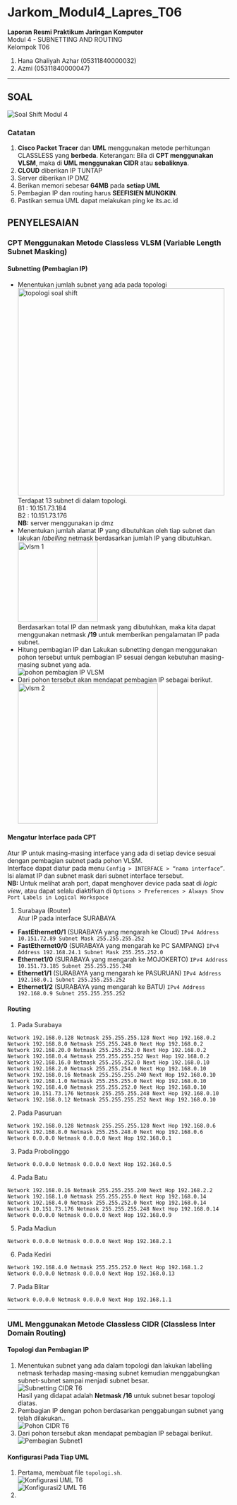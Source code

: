 # Jarkom_Modul4_Lapres_T06
<b> Laporan Resmi Praktikum Jaringan Komputer </b> <br>
Modul 4 - SUBNETTING AND ROUTING <br>
Kelompok T06
1. Hana Ghaliyah Azhar  (05311840000032)
2. Azmi                 (05311840000047)
--------------------------------------------------------------------------------------------------------------------------------------------------------------------------------
## SOAL
![Soal Shift Modul 4](https://user-images.githubusercontent.com/26424136/101798768-0ef6d280-3b3e-11eb-990d-b051a19735c1.png)

### Catatan
1. <b>Cisco Packet Tracer</b> dan <b>UML</b> menggunakan metode perhitungan CLASSLESS yang <b>berbeda</b>. 
Keterangan: Bila di <b>CPT menggunakan VLSM</b>, maka di <b>UML menggunakan CIDR</b> atau <b>sebaliknya</b>.
2. <b>CLOUD</b> diberikan IP TUNTAP
3. Server diberikan IP DMZ
4. Berikan memori sebesar <b>64MB</b> pada <b>setiap UML</b>
5. Pembagian IP dan routing harus <b>SEEFISIEN MUNGKIN</b>.
6. Pastikan semua UML dapat melakukan ping ke its.ac.id

## PENYELESAIAN
### CPT Menggunakan Metode Classless VLSM (Variable Length Subnet Masking)
#### Subnetting (Pembagian IP)
- Menentukan jumlah subnet yang ada pada topologi <br>
<img width="468" alt="topologi soal shift" src="https://user-images.githubusercontent.com/26424136/101800967-757cf000-3b40-11eb-9434-1f4587f9aced.PNG"> <br>
Terdapat 13 subnet di dalam topologi. <br>
B1 : 10.151.73.184 <br>
B2 : 10.151.73.176 <br>
<b>NB:</b> server menggunakan ip dmz
- Menentukan jumlah alamat IP yang dibutuhkan oleh tiap subnet dan lakukan <i>labelling</i> netmask berdasarkan jumlah IP yang dibutuhkan. <br>
<img width="181" alt="vlsm 1" src="https://user-images.githubusercontent.com/26424136/101802827-7747b300-3b42-11eb-8e04-ee7f2eaf9ff0.PNG"> <br>
Berdasarkan total IP dan netmask yang dibutuhkan, maka kita dapat menggunakan netmask <b>/19</b> untuk memberikan pengalamatan IP pada subnet. <br>
- Hitung pembagian IP dan Lakukan subnetting dengan menggunakan pohon tersebut untuk pembagian IP sesuai dengan kebutuhan masing-masing subnet yang ada. <br>
![pohon pembagian IP VLSM](https://user-images.githubusercontent.com/26424136/101984456-21931800-3cb4-11eb-8f6a-e3c72a7aa81c.png) <br>
- Dari pohon tersebut akan mendapat pembagian IP sebagai berikut. <br>
<img width="317" alt="vlsm 2" src="https://user-images.githubusercontent.com/26424136/101802833-79117680-3b42-11eb-9bc0-6e4380ee5f62.PNG"> <br>

#### Mengatur Interface pada CPT
Atur IP untuk masing-masing interface yang ada di setiap device sesuai dengan pembagian subnet pada pohon VLSM. <br>
Interface dapat diatur pada menu `Config > INTERFACE > “nama interface”`. Isi alamat IP dan subnet mask dari subnet interface tersebut. <br>
<b>NB:</b> Untuk melihat arah port, dapat menghover device pada saat di <i>logic view</i>, atau dapat selalu diaktifkan di `Options > Preferences > Always Show Port Labels in Logical Workspace`
1. Surabaya (Router) <br>
Atur IP pada interface SURABAYA
- <b>FastEthernet0/1</b> (SURABAYA yang mengarah ke Cloud) `IPv4 Address 10.151.72.89 Subnet Mask 255.255.255.252`
- <b>FastEthernet0/0</b> (SURABAYA yang mengarah ke PC SAMPANG) `IPv4 Address 192.168.24.1 Subnet Mask 255.255.252.0`
- <b>Ethernet1/0</b> (SURABAYA yang mengarah ke MOJOKERTO) `IPv4 Address 10.151.73.185 Subnet 255.255.255.248`
- <b>Ethernet1/1</b> (SURABAYA yang mengarah ke PASURUAN) `IPv4 Address 192.168.0.1 Subnet 255.255.255.252`
- <b>Ethernet1/2</b> (SURABAYA yang mengarah ke BATU) `IPv4 Address 192.168.0.9 Subnet 255.255.255.252`

#### Routing
1. Pada Surabaya
```
Network 192.168.0.128 Netmask 255.255.255.128 Next Hop 192.168.0.2
Network 192.168.8.0 Netmask 255.255.248.0 Next Hop 192.168.0.2
Network 192.168.20.0 Netmask 255.255.252.0 Next Hop 192.168.0.2
Network 192.168.0.4 Netmask 255.255.255.252 Next Hop 192.168.0.2
Network 192.168.16.0 Netmask 255.255.252.0 Next Hop 192.168.0.10
Network 192.168.2.0 Netmask 255.255.254.0 Next Hop 192.168.0.10
Network 192.168.0.16 Netmask 255.255.255.240 Next Hop 192.168.0.10
Network 192.168.1.0 Netmask 255.255.255.0 Next Hop 192.168.0.10
Network 192.168.4.0 Netmask 255.255.252.0 Next Hop 192.168.0.10
Network 10.151.73.176 Netmask 255.255.255.248 Next Hop 192.168.0.10
Network 192.168.0.12 Netmask 255.255.255.252 Next Hop 192.168.0.10
```
2. Pada Pasuruan
```
Network 192.168.0.128 Netmask 255.255.255.128 Next Hop 192.168.0.6
Network 192.168.8.0 Netmask 255.255.248.0 Next Hop 192.168.0.6
Network 0.0.0.0 Netmask 0.0.0.0 Next Hop 192.168.0.1
```
3. Pada Probolinggo
```
Network 0.0.0.0 Netmask 0.0.0.0 Next Hop 192.168.0.5
```
4. Pada Batu
```
Network 192.168.0.16 Netmask 255.255.255.240 Next Hop 192.168.2.2
Network 192.168.1.0 Netmask 255.255.255.0 Next Hop 192.168.0.14
Network 192.168.4.0 Netmask 255.255.252.0 Next Hop 192.168.0.14
Network 10.151.73.176 Netmask 255.255.255.248 Next Hop 192.168.0.14
Network 0.0.0.0 Netmask 0.0.0.0 Next Hop 192.168.0.9
```
5. Pada Madiun
```
Network 0.0.0.0 Netmask 0.0.0.0 Next Hop 192.168.2.1
```
6. Pada Kediri
```
Network 192.168.4.0 Netmask 255.255.252.0 Next Hop 192.168.1.2
Network 0.0.0.0 Netmask 0.0.0.0 Next Hop 192.168.0.13
```
7. Pada Blitar
```
Network 0.0.0.0 Netmask 0.0.0.0 Next Hop 192.168.1.1
```

------------------------------------------------------------------------------------------------------------------------------------------------------------------------------

### UML Menggunakan Metode Classless CIDR (Classless Inter Domain Routing)
#### Topologi dan Pembagian IP
1. Menentukan subnet yang ada dalam topologi dan lakukan labelling netmask terhadap masing-masing subnet kemudian menggabungkan subnet-subnet sampai menjadi subnet besar. <br>
![Subnetting CIDR T6](https://user-images.githubusercontent.com/61286109/101955213-febf2000-3c2f-11eb-86a7-a62a38707eaf.PNG) <br>
Hasil yang didapat adalah <b>Netmask /16</b> untuk subnet besar topologi diatas. <br> 
2. Pembagian IP dengan pohon berdasarkan penggabungan subnet yang telah dilakukan.. <br>
![Pohon CIDR T6](https://user-images.githubusercontent.com/61286109/101984162-3a023300-3cb2-11eb-8ebd-ab3ac6c1044d.png) <br>
3. Dari pohon tersebut akan mendapat pembagian IP sebagai berikut. <br>
![Pembagian Subnet1](https://user-images.githubusercontent.com/61286109/101958235-89eee480-3c35-11eb-9b36-d3a997064abb.PNG) <br>

#### Konfigurasi Pada Tiap UML
1. Pertama, membuat file `topologi.sh`.<br>
![Konfigurasi UML T6](https://user-images.githubusercontent.com/61286109/101959345-bad01900-3c37-11eb-88c9-2474700139ee.PNG) <br>
![Konfigurasi2 UML T6](https://user-images.githubusercontent.com/61286109/101959482-fff44b00-3c37-11eb-9ccd-ff1f8017fc9a.PNG) <br>
2. 
